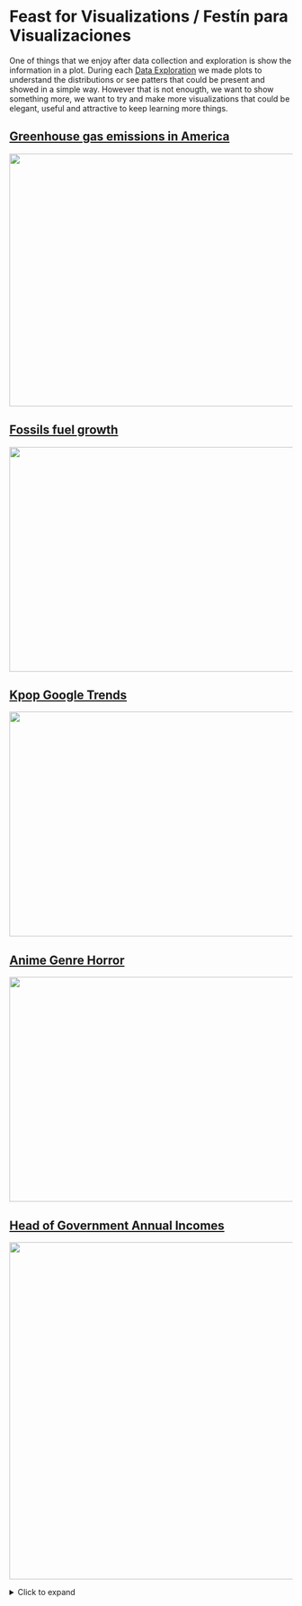 # Feast for Visualizations / Festín para Visualizaciones

One of things that we enjoy after data collection and exploration is show the information in a plot. During each [Data Exploration](https://github.com/DataFeast71/Data_explorations) we made plots to understand the distributions or see patters that could be present and showed in a simple way. However that is not enougth, we want to show something more, we want to try and make more visualizations that could be elegant, useful and attractive to keep learning more things.

## [Greenhouse gas emissions in America](https://github.com/DataFeast71/FeastViz/tree/main/GreenHouse)

<p align="center">
<img src="https://github.com/DataFeast71/FeastViz/blob/main/GreenHouse/img/2021-08-05_FeastViz_GreenHouseEmissions.png?raw=true" width="600" height="450" align="center">
</p>

## [Fossils fuel growth](https://github.com/DataFeast71/FeastViz/tree/main/Fossils)

<p align="center">
<img src="https://github.com/DataFeast71/FeastViz/blob/main/Fossils/img/2021-07-29_FeastViz_FossilsPanel.png?raw=true" width=850 height=400 align="center">
</p>

## [Kpop Google Trends](https://github.com/DataFeast71/FeastViz/tree/main/Kpop)

<p align="center">
<img src="https://github.com/DataFeast71/FeastViz/blob/main/Kpop/img/2021-07-25_FeastViz_KpopTrends.png?raw=true" width=850 height=400 align="center">
</p>

## [Anime Genre Horror](https://github.com/DataFeast71/FeastViz/tree/main/Anime)

<p align="center">
<img src="https://github.com/DataFeast71/FeastViz/blob/main/Anime/img/2021-07-24_FeastViz_AnimesHorror.png?raw=true" width=800 height=400 align="center">
</p>

## [Head of Government Annual Incomes](https://github.com/DataFeast71/FeastViz/tree/main/Presidents)

<p align="center">
<img src="https://github.com/DataFeast71/FeastViz/blob/main/Presidents/FeastViz_Presidentes.png?raw=true" width=600 heigth=400 align="center">
</p>

<details>
    <summary>Click to expand</summary>

    In this case we use the [Head of Government Anual Incomes](https://github.com/DataFeast71/Data_explorations/tree/main/Salaries_HeadGovernment) from previous works to make a visualization in which it showed the Presidents and Ministers from each continent. Here we add many different details using `ggplot2`.

</details>
